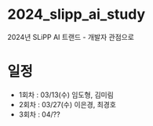 # 2024_slipp_ai_study
2024년 SLiPP AI 트랜드 - 개발자 관점으로


# 일정
- 1회차 : 03/13(수) 임도형, 김미림
- 2회차 : 03/27(수) 이은경, 최경호
- 3회차 : 04/??

